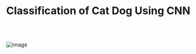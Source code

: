 # Classification of Cat Dog Using CNN
<br/>
<br/>

![image](https://user-images.githubusercontent.com/65723273/144015822-f69d90f3-7d84-44bf-a5f8-41308318bf5d.png)


